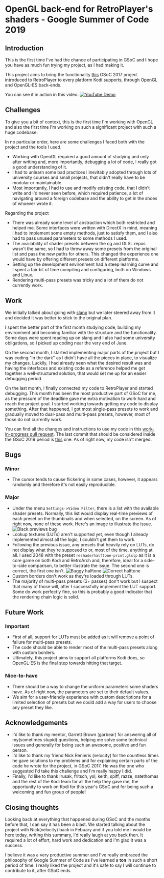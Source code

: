 # OpenGL back-end for RetroPlayer's shaders - Google Summer of Code 2019

## Introduction
This is the first time I've had the chance of participating in GSoC and I hope you have as much fun trying my project, as I had making it.

This project aims to bring the functionality [this](https://velocityra.github.io/gsoc-2017) GSoC 2017 project introduced to RetroPlayer to every platform Kodi supports, through OpenGL and OpenGL-ES back-ends.

You can see it in action in this video.
[![YouTube Demo](https://github.com/gusandrianos/RetroPlayerShaders-GSoC19-Summary/blob/master/resources/preview.png?raw=true)](https://www.youtube.com/watch?v=2Y_Eo7ZL0Ks&feature=youtu.be)

## Challenges
To give you a bit of context, this is the first time I'm working with OpenGL and also the first time I'm working on such a significant project with such a huge codebase.

In no particular order, here are some challenges I faced both with the project and the tools I used.
- Working with OpenGL required a good amount of studying and only after writing and, more importantly, debugging a lot of code, I really got a good understanding of it.
- I had to unlearn some bad practices I inevitably adopted through lots of university courses and small projects, that didn't really have to be modular or maintainable.
- Most importantly, I had to use and modify existing code, that I didn't write and I'd never seen before, which required patience, a lot of navigating around a foreign codebase and the ability to get in the shoes of whoever wrote it.

Regarding the project
- There was already some level of abstraction which both restricted and helped me. Some interfaces were written with DirectX in mind, meaning I had to implement some empty methods, just to satisfy them, and I also had to pass unused parameters to some methods I used.
- The availability of shader presets between the cg and GLSL repos wasn't the same, so I had to throw away some presets from the original list and pass the new paths for others. This changed the experience one would have by offering different presets on different platforms.
- Setting up the development environment had a steep learning curve and I spent a fair bit of time compiling and configuring, both on Windows and Linux.
- Rendering multi-pass presets was tricky and a lot of them do not currently work.

## Work
We initially talked about going with [slang](https://github.com/shader-slang/slang) but we later steered away from it and decided it was better to stick to the original plan.

I spent the better part of the first month studying code, building my environment and becoming familiar with the structure and the functionality. Some days were spent reading up on slang and I also had some university obligations, so I picked up coding near the very end of June.

On the second month, I started implementing major parts of the project but I was coding "in the dark" as I didn't have all the pieces in place, to visualize my changes. Luckily, I had already seen what the desired result was and having the interfaces and existing code as a reference helped me get together a well-structured solution, that would set me up for an easier debugging period.

On the last month, I finally connected my code to RetroPlayer and started debugging. This month has been the most productive part of GSoC for me, as the pressure of the deadline gave me extra motivation to work hard and reach the project goal. I started working towards getting my code to display something. After that happened, I got most single-pass presets to work and gradually moved to dual-pass and multi-pass presets, however, most of those do not currently work.

You can find all the changes and instructions to use my code in this [work-in-progress pull request](https://github.com/garbear/xbmc/pull/114).
The last commit that should be considered inside the GSoC 2019 period is [this](https://github.com/gusandrianos/xbmc/commit/e6e3dab0342f4f9e0cd567e3ff03e6d9e74d2266) one. As of right now, my code isn't merged.

## Bugs
### Minor
- The cursor tends to cause flickering in some cases, however, it appears randomly and therefore it's not easily reproducible.
### Major
- Under the menu `Settings->Video Filter`, there is a list with the available shader presets. Normally, this list would display real-time previews of each preset on the thumbnails and when selected, on the screen. As of right now, none of these work. Here's an image to illustrate the issue.
![Black previews bug](https://github.com/gusandrianos/RetroPlayerShaders-GSoC19-Summary/blob/master/resources/black_previews_bug.png?raw=true)
- Lookup textures (LUTs) aren't supported yet, even though I already implemented almost all the logic, I couldn't get them to work.
- Following the previous issue, any presets that heavily rely on LUTs, do not display what they're supposed to or, most of the time, anything at all. I used 2048 with the preset `reshade/halftone-print.glslp` as it is a core game on both Kodi and RetroArch and, therefore, ideal for a side-to-side comparison, to better illustrate the issue. The second one is correct, the first one isn't.
![Buggy halftone](https://github.com/gusandrianos/RetroPlayerShaders-GSoC19-Summary/blob/master/resources/halftone-print-buggy.png?raw=true)
![Correct halftone](https://github.com/gusandrianos/RetroPlayerShaders-GSoC19-Summary/blob/master/resources/halftone-print-working.png?raw=true)
- Custom borders don't work as they're loaded through LUTs.
- The majority of multi-pass presets (3+ passes) don't work but I suspect that many of those will, after I successfully implement the LUT support. Some do work perfectly fine, so this is probably a good indicator that the rendering chain logic is solid.

## Future Work
### Important
- First of all, support for LUTs must be added as it will remove a point of failure for multi-pass presets.
- The code should be able to render most of the multi-pass presets along with custom borders.
- Ultimately, this project aims to support all platforms Kodi does, so OpenGL-ES is the final step towards hitting that target.
### Nice-to-have
- There should be a way to change the uniform parameters some shaders have. As of right now, the parameters are set to their default values.
- We aim for a user-friendly experience with custom descriptions for a limited selection of presets but we could add a way for users to choose any preset they like.

## Acknowledgements
- I'd like to thank my mentor, Garrett Brown (garbear) for answering all of my(sometimes stupid) questions, helping me solve some technical issues and generally for being such an awesome, positive and fun person.
- I'd like to thank my friend Nick Renieris (velocity) for the countless times he gave solutions to my problems and for explaining certain parts of the code he wrote for the project, in GSoC 2017. He was the one who suggested I'd take this challenge and I'm really happy I did.
- Finally, I'd like to thank lrusak, fritsch, yol, keith, spiff, razze, natethomas and the rest of the Kodi team for all the help they gave me, the opportunity to work on Kodi for this year's GSoC and for being such a welcoming and fun group of people!

## Closing thoughts
Looking back at everything that happened during GSoC and the months before that, I can say it has been a blast.
We started talking about the project with Nick(velocity) back in Febuary and if you told me I would be here today, writing this summary, I'd really laugh at you back then. It required a lot of effort, hard work and dedication and I'm glad it was a success.

I believe it was a very productive summer and I've really embraced the philosophy of Google Summer of Code as I've learned a **ton** in such a short period of time. I really liked the project and it's safe to say I will continue to contribute to it, after GSoC ends. 
